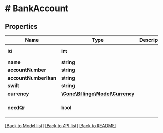 # # BankAccount

## Properties

Name | Type | Description | Notes
------------ | ------------- | ------------- | -------------
**id** | **int** |  | [optional] [readonly]
**name** | **string** |  |
**accountNumber** | **string** |  |
**accountNumberIban** | **string** |  | [optional]
**swift** | **string** |  | [optional]
**currency** | [**\Cone\Billingo\Model\Currency**](Currency.md) |  |
**needQr** | **bool** |  | [optional] [default to false]

[[Back to Model list]](../../README.md#models) [[Back to API list]](../../README.md#endpoints) [[Back to README]](../../README.md)

